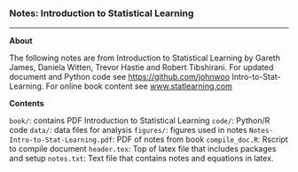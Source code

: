 ### Notes: Introduction to Statistical Learning

-------

**About**

The following notes are from Introduction to Statistical Learning by Gareth James, Daniela Witten, Trevor Hastie and Robert Tibshirani. For updated document and Python code see https://github.com/johnwoo Intro-to-Stat-Learning. For online book content see www.statlearning.com

**Contents**

`book/`: contains PDF Introduction to Statistical Learning
`code/`: Python/R code
`data/`: data files for analysis
`figures/`: figures used in notes
`Notes-Intro-to-Stat-Learning.pdf`: PDF of notes from book
`compile_doc.R`: Rscript to compile document
`header.tex`: Top of latex file that includes packages and setup
`notes.txt`: Text file that contains notes and equations in latex.
